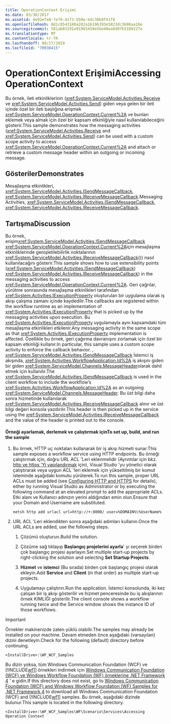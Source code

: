 ```yaml
---
title: OperationContext Erişimi
ms.date: 03/30/2017
ms.assetid: 4e92efe8-7e79-41f3-b50e-bdc38b9f41f8
ms.openlocfilehash: 8d1c8543180a282a1b196393e5823dc3686aa16e
ms.sourcegitcommit: 581ab03291e91983459e56e40ea8d97b5189227e
ms.translationtype: MT
ms.contentlocale: tr-TR
ms.lasthandoff: 08/27/2019
ms.locfileid: "70038415"
---
```

# <a name="accessing-operationcontext"></a><span data-ttu-id="eb679-102">OperationContext Erişimi</span><span class="sxs-lookup"><span data-stu-id="eb679-102">Accessing OperationContext</span></span>
<span data-ttu-id="eb679-103">Bu örnek, ileti etkinliklerinin (<xref:System.ServiceModel.Activities.Receive> ve <xref:System.ServiceModel.Activities.Send>) giden veya gelen bir ileti içinde özel bir ileti başlığına erişmek <xref:System.ServiceModel.OperationContext.Current%2A> ve bunları eklemek veya almak için özel bir kapsam etkinliğiyle nasıl kullanılabileceğini gösterir.</span><span class="sxs-lookup"><span data-stu-id="eb679-103">This sample demonstrates how the messaging activities (<xref:System.ServiceModel.Activities.Receive> and <xref:System.ServiceModel.Activities.Send>) can be used with a custom scope activity to access <xref:System.ServiceModel.OperationContext.Current%2A> and attach or retrieve a custom message header within an outgoing or incoming message.</span></span>  
  
## <a name="demonstrates"></a><span data-ttu-id="eb679-104">Gösteriler</span><span class="sxs-lookup"><span data-stu-id="eb679-104">Demonstrates</span></span>  
 <span data-ttu-id="eb679-105">Mesajlaşma etkinlikleri, <xref:System.ServiceModel.Activities.ISendMessageCallback>, <xref:System.ServiceModel.Activities.IReceiveMessageCallback>.</span><span class="sxs-lookup"><span data-stu-id="eb679-105">Messaging Activities, <xref:System.ServiceModel.Activities.ISendMessageCallback>, <xref:System.ServiceModel.Activities.IReceiveMessageCallback>.</span></span>  
  
## <a name="discussion"></a><span data-ttu-id="eb679-106">Tartışma</span><span class="sxs-lookup"><span data-stu-id="eb679-106">Discussion</span></span>  
 <span data-ttu-id="eb679-107">Bu örnek, erişim<xref:System.ServiceModel.Activities.ISendMessageCallback> <xref:System.ServiceModel.OperationContext.Current%2A>için mesajlaşma etkinliklerinde genişletilebilirlik noktalarının <xref:System.ServiceModel.Activities.IReceiveMessageCallback>()) nasıl kullanılacağını gösterir.</span><span class="sxs-lookup"><span data-stu-id="eb679-107">This sample shows how to use extensibility points (<xref:System.ServiceModel.Activities.ISendMessageCallback>) <xref:System.ServiceModel.Activities.IReceiveMessageCallback>) in the messaging activities to access <xref:System.ServiceModel.OperationContext.Current%2A>.</span></span> <span data-ttu-id="eb679-108">Geri çağrılar, yürütme sonrasında mesajlaşma etkinlikleri tarafından <xref:System.Activities.IExecutionProperty> oluşturulan bir uygulama olarak iş akışı çalışma zamanı içinde kaydedilir.</span><span class="sxs-lookup"><span data-stu-id="eb679-108">The callbacks are registered within the workflow runtime as an implementation of <xref:System.Activities.IExecutionProperty> that is picked up by the messaging activities upon execution.</span></span> <span data-ttu-id="eb679-109">Bu <xref:System.Activities.IExecutionProperty> uygulamayla aynı kapsamdaki tüm mesajlaşma etkinlikleri etkilenir.</span><span class="sxs-lookup"><span data-stu-id="eb679-109">Any messaging activity in the same scope as that <xref:System.Activities.IExecutionProperty> implementation is affected.</span></span> <span data-ttu-id="eb679-110">Özellikle bu örnek, geri çağırma davranışını zorlamak için özel bir kapsam etkinliği kullanır.</span><span class="sxs-lookup"><span data-stu-id="eb679-110">In particular, this sample uses a custom scope activity to enforce the callback behavior.</span></span> <span data-ttu-id="eb679-111">, <xref:System.ServiceModel.Activities.ISendMessageCallback> İstemci iş akışında, <xref:System.Activities.WorkflowApplication.Id%2A> iş akışını giden bir giden <xref:System.ServiceModel.Channels.MessageHeader>olarak dahil etmek için kullanılır.</span><span class="sxs-lookup"><span data-stu-id="eb679-111">The <xref:System.ServiceModel.Activities.ISendMessageCallback> is used in the client workflow to include the workflow’s <xref:System.Activities.WorkflowApplication.Id%2A> as an outgoing <xref:System.ServiceModel.Channels.MessageHeader>.</span></span> <span data-ttu-id="eb679-112">Bu üst bilgi daha sonra hizmetinde kullanılarak <xref:System.ServiceModel.Activities.IReceiveMessageCallback> alınır ve üst bilgi değeri konsola yazdırılır.</span><span class="sxs-lookup"><span data-stu-id="eb679-112">This header is then picked up in the service using the <xref:System.ServiceModel.Activities.IReceiveMessageCallback> and the value of the header is printed out to the console.</span></span>  
  
#### <a name="to-set-up-build-and-run-the-sample"></a><span data-ttu-id="eb679-113">Örneği ayarlamak, derlemek ve çalıştırmak için</span><span class="sxs-lookup"><span data-stu-id="eb679-113">To set up, build, and run the sample</span></span>  
  
1. <span data-ttu-id="eb679-114">Bu örnek, HTTP uç noktaları kullanarak bir iş akışı hizmeti sunar.</span><span class="sxs-lookup"><span data-stu-id="eb679-114">This sample exposes a workflow service using HTTP endpoints.</span></span> <span data-ttu-id="eb679-115">Bu örneği çalıştırmak için, doğru URL ACL 'Leri eklenmelidir (Ayrıntılar için bkz. [http ve https 'Yi yapılandırmak](https://go.microsoft.com/fwlink/?LinkId=70353) için), Visual Studio 'yu yönetici olarak çalıştırarak veya uygun ACL 'leri eklemek için yükseltilmiş bir komut isteminde aşağıdaki komutu yürüterek.</span><span class="sxs-lookup"><span data-stu-id="eb679-115">To run this sample, proper URL ACLs must be added (see [Configuring HTTP and HTTPS](https://go.microsoft.com/fwlink/?LinkId=70353) for details), either by running Visual Studio as Administrator or by executing the following command at an elevated prompt to add the appropriate ACLs.</span></span> <span data-ttu-id="eb679-116">Etki alanı ve Kullanıcı adınızın yerini aldığından emin olun.</span><span class="sxs-lookup"><span data-stu-id="eb679-116">Ensure that your Domain and Username are substituted.</span></span>  
  
    ```  
    netsh http add urlacl url=http://+:8000/ user=%DOMAIN%\%UserName%  
    ```  
  
2. <span data-ttu-id="eb679-117">URL ACL 'Leri eklendikten sonra aşağıdaki adımları kullanın.</span><span class="sxs-lookup"><span data-stu-id="eb679-117">Once the URL ACLs are added, use the following steps.</span></span>  
  
    1. <span data-ttu-id="eb679-118">Çözümü oluşturun.</span><span class="sxs-lookup"><span data-stu-id="eb679-118">Build the solution.</span></span>  
  
    2. <span data-ttu-id="eb679-119">Çözüme sağ tıklayıp **Başlangıç projelerini ayarla**' yı seçerek birden çok başlangıç projesi ayarlayın.</span><span class="sxs-lookup"><span data-stu-id="eb679-119">Set multiple start-up projects by right-clicking the solution and selecting **Set Startup Projects**.</span></span>  
  
    3. <span data-ttu-id="eb679-120">**Hizmet** ve **istemci** (Bu sırada) birden çok başlangıç projesi olarak ekleyin.</span><span class="sxs-lookup"><span data-stu-id="eb679-120">Add **Service** and **Client** (in that order) as multiple start-up projects.</span></span>  
  
    4. <span data-ttu-id="eb679-121">Uygulamayı çalıştırın.</span><span class="sxs-lookup"><span data-stu-id="eb679-121">Run the application.</span></span> <span data-ttu-id="eb679-122">İstemci konsolunda, iki kez çalışan bir iş akışı gösterilir ve hizmet penceresinde bu iş akışlarının örnek KIMLIĞI gösterilir.</span><span class="sxs-lookup"><span data-stu-id="eb679-122">The client console shows a workflow running twice and the Service window shows the instance ID of those workflows.</span></span>  
  
> [!IMPORTANT]
> <span data-ttu-id="eb679-123">Örnekler makinenizde zaten yüklü olabilir.</span><span class="sxs-lookup"><span data-stu-id="eb679-123">The samples may already be installed on your machine.</span></span> <span data-ttu-id="eb679-124">Devam etmeden önce aşağıdaki (varsayılan) dizini denetleyin.</span><span class="sxs-lookup"><span data-stu-id="eb679-124">Check for the following (default) directory before continuing.</span></span>  
>   
> `<InstallDrive>:\WF_WCF_Samples`  
>   
> <span data-ttu-id="eb679-125">Bu dizin yoksa, tüm Windows Communication Foundation (WCF) ve [!INCLUDE[wf1](../../../../includes/wf1-md.md)] örnekleri indirmek için [Windows Communication Foundation (WCF) ve Windows Workflow Foundation (WF) örneklerine .NET Framework 4](https://go.microsoft.com/fwlink/?LinkId=150780) ' e gidin.</span><span class="sxs-lookup"><span data-stu-id="eb679-125">If this directory does not exist, go to [Windows Communication Foundation (WCF) and Windows Workflow Foundation (WF) Samples for .NET Framework 4](https://go.microsoft.com/fwlink/?LinkId=150780) to download all Windows Communication Foundation (WCF) and [!INCLUDE[wf1](../../../../includes/wf1-md.md)] samples.</span></span> <span data-ttu-id="eb679-126">Bu örnek, aşağıdaki dizinde bulunur.</span><span class="sxs-lookup"><span data-stu-id="eb679-126">This sample is located in the following directory.</span></span>  
>   
> `<InstallDrive>:\WF_WCF_Samples\WF\Scenario\Services\Accessing Operation Context`
